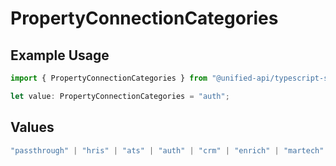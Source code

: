 # PropertyConnectionCategories

## Example Usage

```typescript
import { PropertyConnectionCategories } from "@unified-api/typescript-sdk/sdk/models/shared";

let value: PropertyConnectionCategories = "auth";
```

## Values

```typescript
"passthrough" | "hris" | "ats" | "auth" | "crm" | "enrich" | "martech" | "ticketing" | "uc" | "accounting" | "storage" | "commerce" | "payment" | "genai" | "messaging" | "kms" | "task" | "scim" | "lms" | "repo"
```